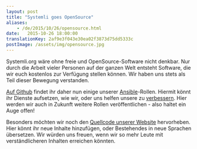 ```yaml
---
layout: post 
title: "Systemli goes OpenSource"
aliases:
    - /de/2015/10/26/opensource.html
date:   2015-10-26 18:00:00
translationKey: 2af9e3f043e30ea02f3873d75dd5333c
postImage: /assets/img/opensource.jpg
---
```

Systemli.org wäre ohne freie und OpenSource-Software nicht denkbar. Nur durch die Arbeit vieler Personen auf der 
ganzen Welt entsteht Software, die wir euch kostenlos zur Verfügung stellen können. Wir haben uns stets als Teil dieser 
Bewegung verstanden.

[Auf Github](https://github.com/systemli/) findet ihr daher nun einige unserer [Ansible](http://www.ansible.com/)-Rollen.
Hiermit könnt ihr Dienste aufsetzen, wie wir, oder uns helfen unsere zu 
[verbessern](http://it-helden.de/automatisierung-mit-ansible/). Hier werden wir auch in Zukunft weitere Rollen 
veröffentlichen - also haltet ein Auge offen!

Besonders möchten wir noch den [Quellcode unserer Website](https://github.com/systemli/systemli-website) hervorheben.
Hier könnt ihr neue Inhalte hinzufügen, oder Bestehendes in neue Sprachen übersetzen. Wir würden uns freuen, wenn wir 
so mehr Leute mit verständlicheren Inhalten erreichen könnten.
